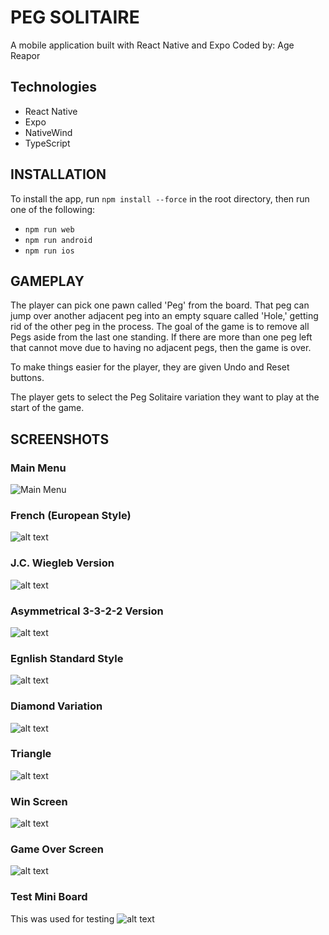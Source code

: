 # PEG SOLITAIRE

A mobile application built with React Native and Expo
Coded by: Age Reapor

## Technologies

- React Native
- Expo
- NativeWind
- TypeScript

## INSTALLATION

To install the app, run `npm install --force` in the root directory, then run one of the following:

- `npm run web`
- `npm run android`
- `npm run ios`

## GAMEPLAY

The player can pick one pawn called 'Peg' from the board. That peg can jump over another adjacent peg into an empty square called 'Hole,' getting rid of the other peg in the process. The goal of the game is to remove all Pegs aside from the last one standing. If there are more than one peg left that cannot move due to having no adjacent pegs, then the game is over.

To make things easier for the player, they are given Undo and Reset buttons.

The player gets to select the Peg Solitaire variation they want to play at the start of the game.

## SCREENSHOTS

### Main Menu

![Main Menu](screenshots/MainMenu.png)

### French (European Style)

![alt text](screenshots/French.png)

### J.C. Wiegleb Version

![alt text](screenshots/Wiegleb.png)

### Asymmetrical 3-3-2-2 Version

![alt text](screenshots/Asymm.png)

### Egnlish Standard Style

![alt text](screenshots/English.png)

### Diamond Variation

![alt text](screenshots/Diamond.png)

### Triangle

![alt text](screenshots/Triangle.png)

### Win Screen

![alt text](screenshots/Win.png)

### Game Over Screen

![alt text](screenshots/Lose.png)

### Test Mini Board

This was used for testing
![alt text](screenshots/Test.png)
